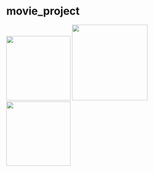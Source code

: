 # movie_project

<p float="left">
  <img src="https://github.com/ezgidgn/Mobil_Appp/blob/master/assets/lottie/filmView.png" width="170" /> 
  <img src="https://github.com/ezgidgn/Mobil_Appp/blob/master/assets/lottie/homePage.png" width="200" />  
  <img src="https://github.com/ezgidgn/Mobil_Appp/blob/master/assets/lottie/search.png" width="170" />
</p>
